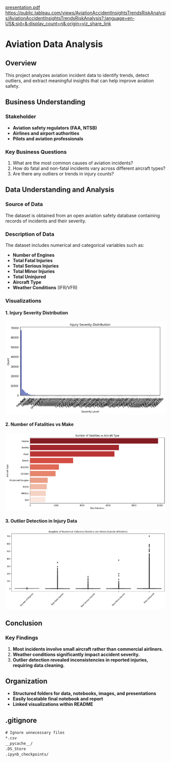 [presentation.pdf](https://github.com/user-attachments/files/19511778/presentation.pdf)
https://public.tableau.com/views/AviationAccidentInsightsTrendsRiskAnalysis/AviationAccidentInsightsTrendsRiskAnalysis?:language=en-US&:sid=&:display_count=n&:origin=viz_share_link

# Aviation Data Analysis

## Overview
This project analyzes aviation incident data to identify trends, detect outliers, and extract meaningful insights that can help improve aviation safety.

## Business Understanding
### Stakeholder
- **Aviation safety regulators (FAA, NTSB)**
- **Airlines and airport authorities**
- **Pilots and aviation professionals**

### Key Business Questions
1. What are the most common causes of aviation incidents?
2. How do fatal and non-fatal incidents vary across different aircraft types?
3. Are there any outliers or trends in injury counts?

## Data Understanding and Analysis
### Source of Data
The dataset is obtained from an open aviation safety database containing records of incidents and their severity.

### Description of Data
The dataset includes numerical and categorical variables such as:
- **Number of Engines**
- **Total Fatal Injuries**
- **Total Serious Injuries**
- **Total Minor Injuries**
- **Total Uninjured**
- **Aircraft Type**
- **Weather Conditions** (IFR/VFR)

### Visualizations
#### 1. Injury Severity Distribution
![Injury Severity](visualization1.png)

#### 2. Number of Fatalities vs Make
![Fatalities by Aircraft](visualization2.png)

#### 3. Outlier Detection in Injury Data
![Outlier Analysis](visualization3.png)

## Conclusion
### Key Findings
1. **Most incidents involve small aircraft rather than commercial airliners.**
2. **Weather conditions significantly impact accident severity.**
3. **Outlier detection revealed inconsistencies in reported injuries, requiring data cleaning.**

## Organization
- **Structured folders for data, notebooks, images, and presentations**
- **Easily locatable final notebook and report**
- **Linked visualizations within README**

## .gitignore
```txt
# Ignore unnecessary files
*.csv
__pycache__/
.DS_Store
.ipynb_checkpoints/
